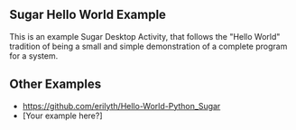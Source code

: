 ## Sugar Hello World Example

This is an example Sugar Desktop Activity, that follows the "Hello World" tradition of being a small and simple demonstration of a complete program for a system. 

## Other Examples

* https://github.com/erilyth/Hello-World-Python_Sugar
* [Your example here?]
